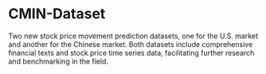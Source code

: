 # CMIN-Dataset
Two new stock price movement prediction datasets, one for the U.S. market and another for the Chinese market. Both datasets include comprehensive financial texts and stock price time series data, facilitating further research and benchmarking in the field.
